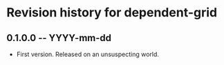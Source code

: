 # Revision history for dependent-grid

## 0.1.0.0  -- YYYY-mm-dd

* First version. Released on an unsuspecting world.
